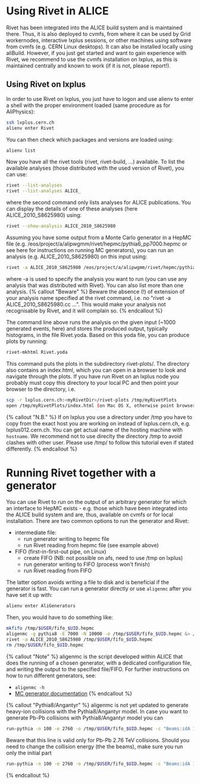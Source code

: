 # Using Rivet in ALICE

Rivet has been integrated into the ALICE build system and is maintained there. Thus, it is also deployed to cvmfs, from where it can be used by Grid workernodes, interactive lxplus sessions, or other machines using software from cvmfs (e.g. CERN Linux desktops). It can also be installed locally using aliBuild. However, if you just get started and want to gain experience with Rivet, we recommend to use the cvmfs installation on lxplus, as this is maintained centrally and known to work (if it is not, please report!).

## Using Rivet on lxplus

In order to use Rivet on lxplus, you just have to logon and use alienv to enter a shell with the proper environment loaded (same procedure as for AliPhysics):
```bash
ssh lxplus.cern.ch
alienv enter Rivet
```
You can then check which packages and versions are loaded using:
```bash
alienv list
```
Now you have all the rivet tools (rivet, rivet-build, ...) available. To list the available analyses (those distributed with the used version of Rivet), you can use:
```bash
rivet --list-analyses
rivet --list-analyses ALICE_
```
where the second command only lists analyses for ALICE publications. You can display the details of one of these analyses (here ALICE_2010_S8625980) using:
```bash
rivet --show-analysis ALICE_2010_S8625980
```
Assuming you have some output from a Monte Carlo generator in a HepMC file (e.g. /eos/project/a/alipwgmm/rivet/hepmc/pythia6_pp7000.hepmc or see here for instructions on running MC generators), you can run an analysis (e.g. ALICE_2010_S8625980) on this input using:
```bash
rivet -a ALICE_2010_S8625980 /eos/project/a/alipwgmm/rivet/hepmc/pythia6_pp7000.hepmc
```
where -a is used to specify the analysis you want to run (you can use any analysis that was distributed with Rivet). You can also list more than one analysis.
{% callout "Beware" %}
Beware the absence (!) of extension of your analysis name specified at the rivet command, i.e. no "rivet -a ALICE_2010_S8625980.cc ...". This would make your analysis not recognisable by Rivet, and it will complain so.
{% endcallout %}

The command line above runs the analysis on the given input (~1000 generated events, here) and stores the produced output, typically histograms, in the file Rivet.yoda. Based on this yoda file, you can produce plots by running:
```bash
rivet-mkhtml Rivet.yoda
```
This command puts the plots in the subdirectory rivet-plots/. The directory also contains an index.html, which you can open in a browser to look and navigate through the plots. If you have run Rivet on an lxplus node you probably must copy this directory to your local PC and then point your browser to the directory, i.e.
```bash
scp -r lxplus.cern.ch:<myRivetDir>/rivet-plots /tmp/myRivetPlots
open /tmp/myRivetPlots/index.html (on Mac OS X, otherwise point browser to file:///tmp/myRivetPlots/index.html)
```
{% callout "N.B." %}
If on lxplus you use a directory under /tmp you have to copy from the exact host you are working on instead of lxplus.cern.ch, e.g. lxplus012.cern.ch. You can get actual name of the hosting machine with `hostname`.
We recommend not to use direclty the directory /tmp to avoid clashes with other user. Please use /tmp/<myUsername> to follow this tutorial even if stated differently.
{% endcallout %}

# Running Rivet together with a generator

You can use Rivet to run on the output of an arbitrary generator for which an interface to HepMC exists - e.g. those which have been integrated into the ALICE build system and are, thus, available on cvmfs or for local installation. There are two common options to run the generator and Rivet:
* intermediate file:
  * run generator writing to hepmc file
  * run Rivet reading from hepmc file (see example above)
* FIFO (first-in-first-out pipe, on Linux)
  * create FIFO (NB: not possible on afs, need to use /tmp on lxplus)
  * run generator writing to FIFO (process won't finish)
  * run Rivet reading from FIFO

The latter option avoids writing a file to disk and is beneficial if the generator is fast. You can run a generator directly or use `aligenmc` after you have set it up with:
```bash
alienv enter AliGenerators
```
Then, you would have to do something like:
```bash
mkfifo /tmp/$USER/fifo_$UID.hepmc
aligenmc -g pythia8 -E 7000 -N 10000 -o /tmp/$USER/fifo_$UID.hepmc &> /tmp/$USER/aligenmc_$UID.log &
rivet -a ALICE_2010_S8625980 /tmp/$USER/fifo_$UID.hepmc
rm /tmp/$USER/fifo_$UID.hepmc
```

{% callout "Note" %}
aligenmc is the script developed within ALICE that does the running of a chosen generator, with a dedicated configuration file, and writing the output to the specified file/FIFO.
For further instructions on how to run different generators, see:
* `aligenmc -h`
* [MC generator documentation](https://twiki.cern.ch/twiki/bin/view/ALICE/PWGMMgeneratorsALICE)
{% endcallout %}

{% callout "Pythia8/Angantyr" %}
aligenmc is not yet updated to generate heavy-ion collisions with the Pythia8/Angantyr model. In case you want to generate Pb-Pb collisions with Pythia8/Angantyr model you can 
```bash
run-pythia -n 100 -e 2760 -o /tmp/$USER/fifo_$UID.hepmc -c "Beams:idA 1000822080" -c "Beams:idB 1000822080" -c "HeavyIon:SigFitNGen = 0" -c "HeavyIon:SigFitDefPar = 12.32,1.63,0.19,0.0,0.0,0.0,0.0,0.0" 
```
Beware that this line is valid only for Pb-Pb 2.76 TeV collisions. Should you need to change the collision energy (the the beams), make sure you run only the initial part
```bash
run-pythia -n 100 -e 2760 -o /tmp/$USER/fifo_$UID.hepmc -c "Beams:idA 1000822080" -c "Beams:idB 1000822080"
```
{% endcallout %}
